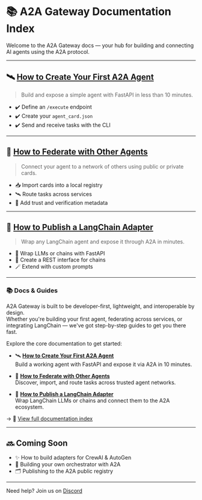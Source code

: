 # 📚 A2A Gateway Documentation Index

Welcome to the A2A Gateway docs — your hub for building and connecting AI agents using the A2A protocol.

---

## 🛰️ [How to Create Your First A2A Agent](how_to_create_your_first_a2a_agent.md)

> Build and expose a simple agent with FastAPI in less than 10 minutes.

- ✔️ Define an `/execute` endpoint
- ✔️ Create your `agent_card.json`
- ✔️ Send and receive tasks with the CLI

---

## 🤝 [How to Federate with Other Agents](how_to_federate_with_other_agents.md)

> Connect your agent to a network of others using public or private cards.

- 📥 Import cards into a local registry
- 🛰️ Route tasks across services
- 🔐 Add trust and verification metadata

---

## 🔌 [How to Publish a LangChain Adapter](how_to_publish_langchain_adapter.md)

> Wrap any LangChain agent and expose it through A2A in minutes.

- 🧠 Wrap LLMs or chains with FastAPI
- 🔁 Create a REST interface for chains
- 🪄 Extend with custom prompts

---

### 📚 Docs & Guides

A2A Gateway is built to be developer-first, lightweight, and interoperable by design.  
Whether you're building your first agent, federating across services, or integrating LangChain — we've got step-by-step guides to get you there fast.

Explore the core documentation to get started:

- 🛰️ **[How to Create Your First A2A Agent](docs/how_to_create_your_first_a2a_agent.md)**  
  Build a working agent with FastAPI and expose it via A2A in 10 minutes.

- 🤝 **[How to Federate with Other Agents](docs/how_to_federate_with_other_agents.md)**  
  Discover, import, and route tasks across trusted agent networks.

- 🔌 **[How to Publish a LangChain Adapter](docs/how_to_publish_langchain_adapter.md)**  
  Wrap LangChain LLMs or chains and connect them to the A2A ecosystem.

→ 📖 [View full documentation index](docs/docs_index.md)


---

## 🔜 Coming Soon

- ✨ How to build adapters for CrewAI & AutoGen
- 🧩 Building your own orchestrator with A2A
- 🗂️ Publishing to the A2A public registry

---

Need help? Join us on [Discord](https://discord.gg/3wVy3qs2Zp)
